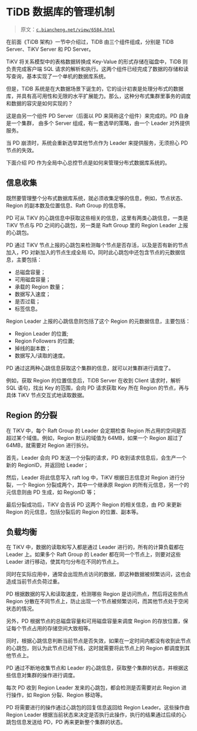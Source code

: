 # TiDB 数据库的管理机制

> 原文：[`c.biancheng.net/view/6584.html`](http://c.biancheng.net/view/6584.html)

在前面《TiDB 架构》一节中介绍过，TiDB 由三个组件组成，分别是 TiDB Server、TiKV Server 和 PD Server。

TiKV 将关系模型中的表格数据转换成 Key-Value 的形式存储在磁盘中，TiDB 则负责完成客户端 SQL 请求的解析和执行。这两个组件已经完成了数据的存储和读写查询，基本实现了一个单机的数据库系统。

但是，TiDB 系统是在大数据场景下诞生的，它的设计初衷是处理分布式的数据库，并具有高可用性和无限的水平扩展能力。那么，这种分布式集群里事务的调度和数据的容灾是如何实现的？

这是由另一个组件 PD Server（后面以 PD 来简称这个组件）来完成的。PD 自身是一个集群， 由多个 Server 组成，有一套选举的策略，由一个 Leader 对外提供服务。

当 PD 崩溃时，系统会重新选举其他节点作为 Leader 来提供服务，无须担心 PD 节点的失效。

下面介绍 PD 作为全局中心总控节点是如何来管理分布式数据库系统的。

## 信息收集

既然要管理整个分布式数据库系统，就必须收集足够的信息，例如，节点状态、Region 的副本数及位置信息、Raft Group 的信息等。

PD 可从 TiKV 的心跳信息中获取这些相关的信息，这里有两类心跳信息，一类是 TiKV 节点与 PD 之间的心跳包，另一类是 Raft Group 里的 Region Leader 上报的心跳包。

PD 通过 TiKV 节点上报的心跳包来检测每个节点是否存活，以及是否有新的节点加入，PD 对新加入的节点生成全局 ID。同时此心跳包中还包含节点的元数据信息，主要包括：

*   总磁盘容量；
*   可用磁盘容量；
*   承载的 Region 数量；
*   数据写入速度；
*   是否过载；
*   标签信息。

Region Leader 上报的心跳信息则包括了这个 Region 的元数据信息，主要包括：

*   Region Leader 的位置;
*   Region Followers 的位置;
*   掉线的副本数；
*   数据写入/读取的速度。

PD 通过这两种心跳信息获取这个集群的信息，就可以对集群进行调度了。

例如，获取 Region 的位置信息后，TiDB Server 在收到 Client 请求时，解析 SQL 语句，找出 Key 的范围，会向 PD 请求获取 Key 所在 Region 的节点，再与具体 TiKV 节点交互式地读取数据。

## Region 的分裂

在 TiKV 中，每个 Raft Group 的 Leader 会定期检查 Region 所占用的空间是否超过某个域值。例如，Region 默认的域值为 64MB，如果一个 Region 超过了 64MB，就需要对 Region 进行拆分。

首先，Leader 会向 PD 发送一个分裂的请求，PD 收到请求信息后，会生产一个新的 RegionlD，并返回给 Leader；

然后，Leader 将此信息写入 raft log 中，TiKV 根据日志信息对 Region 进行分裂，一个 Region 分裂成两个，其中一个继承原 Region 的所有元信息，另一个的元信息则由 PD 生成，如 RegionlD 等；

最后分裂成功后，TiKV 会告诉 PD 这两个 Region 的相关信息，由 PD 来更新 Region 的元信息，包括分裂后的 Region 的位置、副本等。

## 负载均衡

在 TiKV 中，数据的读取和写入都是通过 Leader 进行的，所有的计算负载都在 Leader 上。如果多个 Raft Group 的 Leader 都在同一个节点上，则要对这些 Leader 进行移动，使其均匀分布在不同的节点上。

同时在实际应用中，通常会出现热点访问的数据，即这种数据被频繁访问，这也会造成当前节点负荷过重。

PD 根据数据的写入和读取速度，检测哪些 Region 是访问热点，然后将这些热点 Region 分散在不同节点上，防止出现一个节点被频繁访问，而其他节点处于空闲状态的情况。

另外，PD 根据节点的总磁盘容量和可用磁盘容量来调度 Region 的存放位置，保证每个节点占用的存储空间大致相等。

同时，根据心跳信息判断当前节点是否失效，如果在一定时间内都没有收到此节点的心跳包，则认为此节点已经下线，这时就需要将此节点上的 Region 都调度到其他节点上。

PD 通过不断地收集节点和 Leader 的心跳信息，获取整个集群的状态，并根据这些信息对集群的操作进行调度。

每次 PD 收到 Region Leader 发来的心跳包，都会检测是否需要对此 Region 进行操作，如 Region 分裂、Region 移动等。

PD 将需要进行的操作通过心跳包的回复信息返回给 Region Leader。这些操作由 Region Leader 根据当前状态来决定是否执行此操作，执行的结果通过后续的心跳包信息发送给 PD，PD 再来更新整个集群的状态。